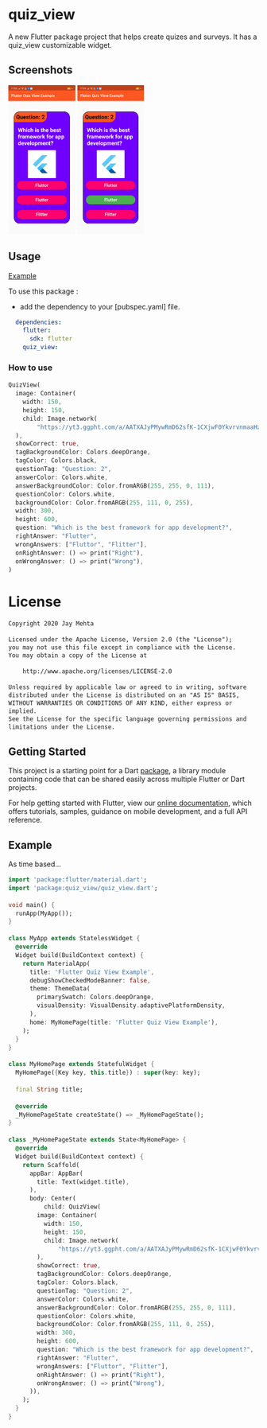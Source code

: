 # quiz_view

A new Flutter package project that helps create quizes and surveys. It has a quiz_view customizable widget.

## Screenshots

<img src="ss1.png" height="300em" /> <img src="ss2.png" height="300em" />

## Usage

[Example](https://github.com/JayTWWM/Quiz-View-Flutter/blob/master/example/example_app.dart)

To use this package :

* add the dependency to your [pubspec.yaml] file.

```yaml
  dependencies:
    flutter:
      sdk: flutter
    quiz_view:
```

### How to use

```dart
QuizView(
  image: Container(
    width: 150,
    height: 150,
    child: Image.network(
        "https://yt3.ggpht.com/a/AATXAJyPMywRmD62sfK-1CXjwF0YkvrvnmaaHzs4uw=s900-c-k-c0xffffffff-no-rj-mo"),
  ),
  showCorrect: true,
  tagBackgroundColor: Colors.deepOrange,
  tagColor: Colors.black,
  questionTag: "Question: 2",
  answerColor: Colors.white,
  answerBackgroundColor: Color.fromARGB(255, 255, 0, 111),
  questionColor: Colors.white,
  backgroundColor: Color.fromARGB(255, 111, 0, 255),
  width: 300,
  height: 600,
  question: "Which is the best framework for app development?",
  rightAnswer: "Flutter",
  wrongAnswers: ["Fluttor", "Flitter"],
  onRightAnswer: () => print("Right"),
  onWrongAnswer: () => print("Wrong"),
)
```

# License

    Copyright 2020 Jay Mehta

    Licensed under the Apache License, Version 2.0 (the "License");
    you may not use this file except in compliance with the License.
    You may obtain a copy of the License at

        http://www.apache.org/licenses/LICENSE-2.0

    Unless required by applicable law or agreed to in writing, software
    distributed under the License is distributed on an "AS IS" BASIS,
    WITHOUT WARRANTIES OR CONDITIONS OF ANY KIND, either express or implied.
    See the License for the specific language governing permissions and
    limitations under the License.


## Getting Started

This project is a starting point for a Dart
[package](https://flutter.dev/developing-packages/),
a library module containing code that can be shared easily across
multiple Flutter or Dart projects.

For help getting started with Flutter, view our 
[online documentation](https://flutter.dev/docs), which offers tutorials, 
samples, guidance on mobile development, and a full API reference.

## Example

As time based...

``` dart
import 'package:flutter/material.dart';
import 'package:quiz_view/quiz_view.dart';

void main() {
  runApp(MyApp());
}

class MyApp extends StatelessWidget {
  @override
  Widget build(BuildContext context) {
    return MaterialApp(
      title: 'Flutter Quiz View Example',
      debugShowCheckedModeBanner: false,
      theme: ThemeData(
        primarySwatch: Colors.deepOrange,
        visualDensity: VisualDensity.adaptivePlatformDensity,
      ),
      home: MyHomePage(title: 'Flutter Quiz View Example'),
    );
  }
}

class MyHomePage extends StatefulWidget {
  MyHomePage({Key key, this.title}) : super(key: key);

  final String title;

  @override
  _MyHomePageState createState() => _MyHomePageState();
}

class _MyHomePageState extends State<MyHomePage> {
  @override
  Widget build(BuildContext context) {
    return Scaffold(
      appBar: AppBar(
        title: Text(widget.title),
      ),
      body: Center(
          child: QuizView(
        image: Container(
          width: 150,
          height: 150,
          child: Image.network(
              "https://yt3.ggpht.com/a/AATXAJyPMywRmD62sfK-1CXjwF0YkvrvnmaaHzs4uw=s900-c-k-c0xffffffff-no-rj-mo"),
        ),
        showCorrect: true,
        tagBackgroundColor: Colors.deepOrange,
        tagColor: Colors.black,
        questionTag: "Question: 2",
        answerColor: Colors.white,
        answerBackgroundColor: Color.fromARGB(255, 255, 0, 111),
        questionColor: Colors.white,
        backgroundColor: Color.fromARGB(255, 111, 0, 255),
        width: 300,
        height: 600,
        question: "Which is the best framework for app development?",
        rightAnswer: "Flutter",
        wrongAnswers: ["Fluttor", "Flitter"],
        onRightAnswer: () => print("Right"),
        onWrongAnswer: () => print("Wrong"),
      )),
    );
  }
}

```
